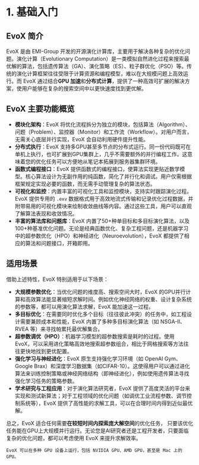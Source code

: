 # 1. 基础入门

## EvoX 简介

EvoX 是由 EMI-Group 开发的开源演化计算库，主要用于解决各种复杂的优化问题。演化计算（Evolutionary Computation）是一类模拟自然进化过程来搜索最优解的算法，包括遗传算法（GA）、演化策略（ES）、粒子群优化（PSO）等。传统的演化计算框架往往受限于计算资源和编程模型，难以在大规模问题上高效运行。而 EvoX 通过结合**GPU 加速**和**分布式计算**，提供了一种高效可扩展的解决方案，使用户能够在复杂的搜索空间中以更快速度找到更优解。

## EvoX 主要功能概览

- **模块化架构**：EvoX 将优化流程拆分为独立的模块，包括算法（Algorithm）、问题（Problem）、监控器（Monitor）和工作流（Workflow）。对用户而言，无需关心底层并行实现，EvoX 会自动利用硬件提升性能。
- **分布式执行**：EvoX 支持多GPU甚至多节点的分布式运行。同一份代码既可在单机上执行，也可扩展到GPU集群上，几乎不需要额外的并行编程工作。这意味着您的优化任务可以方便地从笔记本拓展到服务器集群环境。
- **函数式编程接口**：EvoX 提供函数式的编程接口，使算法实现更贴近数学模型。核心算法设计为无副作用的纯函数，简化了并行化和调试。用户仅需根据框架规定实现必要的函数，而无需手动管理复杂的算法状态。
- **可视化和监控**：内置丰富的可视化工具和监控模块，支持实时跟踪演化过程。EvoX 提供专用的 `.exv` 数据格式用于高效地流式传输和记录优化过程数据，并附带易用的可视化模块来绘制收敛曲线等内容。通过这些工具，用户可以直观了解算法表现和收敛情况。
- **丰富的算法库和问题库**：EvoX 内置了50+种单目标和多目标演化算法，以及100+种基准优化问题。无论是经典函数优化、复杂工程问题，还是机器学习中的超参数优化（HPO）和神经进化（Neuroevolution），EvoX 都提供了相应的算法和问题接口，开箱即用。

## 适用场景

借助上述特性，EvoX 特别适用于以下场景：

- **大规模参数优化**：当优化问题的维度高、搜索空间大时，EvoX 的GPU并行计算和高效算法能显著缩短求解时间。例如优化神经网络的权重、设计复杂系统的参数等，都可以用演化算法求解，EvoX 能加速这一过程。
- **多目标优化**：在需要同时优化多个目标（往往彼此冲突）的任务中，如工程设计需要兼顾成本和性能，EvoX 内置了多种多目标演化算法（如 NSGA-II、RVEA 等）来寻找帕累托最优解集合。
- **超参数调优（HPO）**：机器学习模型的超参数搜索是耗时的过程。使用 EvoX，可以采用进化策略高效地搜索超参数组合，相比于网格搜索等方法往往更快地找到更优配置。
- **强化学习与神经进化**：EvoX 原生支持强化学习环境（如 OpenAI Gym、Google Brax）和深度学习数据集（如CIFAR-10）。这使得用户可以通过进化算法来训练控制策略或神经网络结构（即神经进化），例如使用遗传算法寻找强化学习任务的策略参数。
- **学术研究与工程应用**：对于演化算法研究者，EvoX 提供了高度灵活的平台来实现和测试新算法；对于工程领域的优化问题（如调优工业流程参数、调节控制系统等），EvoX 提供了高性能的求解工具，可以在合理时间内得到近似最优解。

总之，EvoX 适合任何需要**在较短时间内探索庞大解空间**的优化任务， 只要该优化任务能在GPU上大规模并行运行。无论您是AI研究者还是工程开发者，只要面临复杂的优化问题，都可以考虑使用 EvoX 来提升求解效率。

```{tip}
EvoX 可以在多种 GPU 设备上运行，包括 NVIDIA GPU、AMD GPU，甚至是 Mac 上的 GPU。
```

